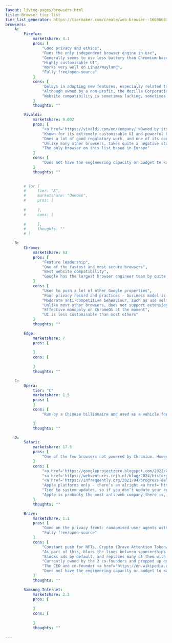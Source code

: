 ```yaml
---
layout: living-pages/browsers.html
title: Browser tier list
tier_list_generator: https://tiermaker.com/create/web-browser--16086681
browsers:
    A:
        Firefox:
            marketshare: 4.1
            pros: [
                "Good privacy and ethics",
                "Runs the only independent browser engine in use",
                "Generally seems to use less battery than Chromium-based browsers",
                "Highly customisable UI",
                "Works very well on Linux/Wayland",
                "Fully free/open-source"
            ]
            cons: [
                'Delays in adopting new features, especially related to PWAs/hardware access, and not enough money to fund development',
                "Although owned by a non-profit, the Mozilla Corporation still acts like a company, laying off employees for no particular reason, and making some quite questionable decisions over the past decade",
                "Website compatibility is sometimes lacking, sometimes due to websites (due to engine's small market share), sometimes due Firefox's delay in adding features."
            ]
            thoughts: ""

        Vivaldi:
            marketshare: 0.002
            pros: [
                "<a href='https://vivaldi.com/en/company/'>Owned by its employees</a>, who are in my experience lovely people (all the way up to the CEO). It does not accept exernal funding, does not chase rapid growth, and of all the browsers in this list has the most transparents and sustainable business mode.",
                "Known for its extremely customisable UI and powerful built-in tools, has inspired many other browsers in this regard",
                "Does a lot of good regulatory work, and one of its core missions is to help promote a free and open web, free from the control of gatekeepers",
                "Unlike many other browsers, takes quite a negative stance against gen AI, and does not try to force it into everything",
                "The only browser on this list based in Europe"
            ]
            cons: [
                "Does not have the engineering capacity or budget to <a href='https://chrome-commit-tracker.arthursonzogni.com/organizations/commits?repositories=chromium&organizations=Brave,Vivaldi&grouping=yearly&colors=organizations&kind=author&metric=commit&chart=bar&dates=2000-01-01,2025-04-02'>work much on its browser engine</a>",
            ]
            thoughts: ""

        
        # Tor [
        #     tier: "A",
        #     marketshare: "Unkown",
        #     pros: [
                
        #     ],
        #     cons: [
                
        #     ],
        #     thoughts: ""
        # ]

    B:
        Chrome: 
            marketshare: 63
            pros: [
                "Feature leadership",
                "One of the fastest and most secure browsers",
                "Best website compatibility",
                "Google has the largest browser engineer team by quite a substantial margin, and does most of the work than goes into Chromium. As such they tend to have the fastest security and critial issue response teams"
            ]
            cons: [
                "Used to push a lot of other Google properties",
                "Poor privacy record and practices - business model is collecting and selling user data. See backtracking on phasing out 3p cookies recently.",
                "Moderate anti-competitive beheaviour, such as use self-preferencing from Google's websites (eg pre-installed Meet/Drive extensions), not providing WebAPKs for other Android browsers, forced/default-use in some Google native mobile apps",
                "Unlike most other browsers, does not support extensions on Android (presumably due to ad-blockers)",
                "Effective monopoly on ChromeOS at the moment",
                "UI is less customisable than most others"
            ]
            thoughts: ""

        Edge:
            marketshare: 7
            pros: [
                
            ]
            cons: [
                
            ]
            thoughts: ""

    C:
        Opera:
            tier: "C"
            marketshare: 1.5
            pros: [
            ]
            cons: [
                "Run by a Chinese billionaire and used as a vehicle for pushing their ad network, gaming business, news app, Fintech microlending etc",

            ]
            thoughts: ""

    D:
        Safari:
            marketshare: 17.5
            pros: [
                "One of the few browsers not powered by Chromium. However, this is because Google forked Webkit to create Chromium due to Apple's slow processes and prioritisation, and it's been largely left behind since then, with little to offer vs the other 2 browser engines while being less open and less cross-platform"
            ]
            cons: [
                "<a href='https://googleprojectzero.blogspot.com/2022/02/a-walk-through-project-zero-metrics.html#browsers'>Poor security record</a> and practices",
                "<a href='https://webventures.rejh.nl/blog/2024/history-of-safari-show-stoppers/'>Broken features and bugs</a>",
                "<a href='https://infrequently.org/2021/04/progress-delayed/'>Very late</a> (<a href='2https://wpt.fyi/results/'>or yet to</a>) support many things",
                "Apple platforms only - there’s an alright <a href='https://webkitgtk.org/'>community-maintained Linux port</a> but effectively for Windows and Android",
                "Tied to system updates, so if you don’t update your system or your device is no longer supported, Safari stops getting updated as well",
                "Apple is probably the most anti-web company there is, doing everything they can to hold it back (eg supressing iOS PWAs, notifications) and force people into their walled garden. A total ban on all other browser engines on iOS and their repeated malicious compliance with laws and court rulings does little to help this image"
            ]
            thoughts: ""

        Brave:
            marketshare: 1.1
            pros: [
                "Good on the privacy front: randomised user agents with minimal information leak makes it one of the most private browsers",
                "Fully free/open-source"
            ]
            cons: [
                "Constant push for NFTs, Crypto (Brave Attention Token/Wallet) and Web3",
                "As part of this, blurs the lines between sponserships and browser features, UI feels like an <a href='https://en.wikipedia.org/wiki/Brave_(web_browser)'>advert</a>",
                "Blocks ads by default, and replaces many of them with its own ad network, which pays creators much less while taking control away from them and forcing them to use Brave's cryptocurrency",
                "Currently owned by the 2 co-founders and propped up on venture-capital, although not much transparency around this",
                "The CEO and co-founder <a href='https://en.wikipedia.org/wiki/Brendan_Eich'>Brendan Eich</a> resigned from Mozilla due to opposing same-sex marriage, and more recently was in the spotlight for spreading Covid misinformation",
                "Does not have the engineering capacity or budget to <a href='https://chrome-commit-tracker.arthursonzogni.com/organizations/commits?repositories=chromium&organizations=Brave,Vivaldi&grouping=yearly&colors=organizations&kind=author&metric=commit&chart=bar&dates=2000-01-01,2025-04-02'>work much on its browser engine</a>",
            ]
            thoughts: ""

        Samsung Internet:
            marketshare: 2.3
            pros: [
                
            ]
            cons: [
                
            ]
            thoughts: ""

---
```

